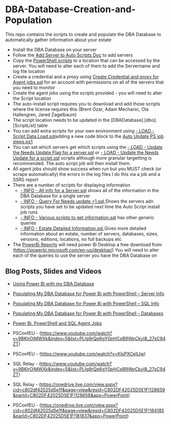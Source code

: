 # DBA-Database-Creation-and-Population
This repo contains the scripts to create and populate the DBA Database to automatically gather information about your estate

- Install the DBA Database on your server
- Follow the [Add Server to Auto Scripts Doc](/Setup/Add%20Server%20to%20Auto%20Scripts.docx) to add servers 
- Copy the [PowerShell scripts](/Setup/SSMS%20Solution%20and%20Scripts/PowerShell) to a location that can be accessed by the server. You will need to alter each of them to add the Servername and log file location
- Create a credential and a proxy using [Create Credential and proxy for Agent jobs.sql](Setup/SSMS%20Solution%20and%20Scripts/TSQL/Create%20Credential%20and%20proxy%20for%20Agent%20jobs.sql) for an account with permissions on all of the servers that you need to monitor
- Create the agent jobs using the scripts provided - you will need to alter the Script location
- The auto-install script requires you to download and add those scripts where the license requires this (Brent Ozar, Adam Mechanic, Ola Hallengren, Jared Zagelbaum)
- The script location needs to be updated in the [DBADatabase].[dbo].[ScriptList] table
- You can add extra scripts for your own environment using [- LOAD - Script Data Load.sql](/Setup/SSMS%20Solution%20and%20Scripts/TSQL/-%20LOAD%20-%20Script%20Data%20Load.sql)adding a new code block to the [Auto Update PS job steps.ps1](Setup/SSMS%20Solution%20and%20Scripts/PowerShell/Auto%20Update%20PS%20job%20steps.ps1)
- You can set which servers get which scripts using the [- LOAD - Update the Needs Update Flag for a server.sql](Setup/SSMS%20Solution%20and%20Scripts/TSQL/-%20LOAD%20-%20Update%20the%20Needs%20Update%20Flag%20for%20a%20server.sql) or [- LOAD - Update the Needs Update for a script.sql](/Setup/SSMS%20Solution%20and%20Scripts/TSQL/-%20LOAD%20-%20Update%20the%20Needs%20Update%20for%20a%20script.sql) scripts although more granular targetting is recommended. The auto script job will then install them.
- All agent jobs should show success when run but you MUST check (or scrape automatically) the errors in the log files I do this via a job and a SSRS report
- There are a number of scripts for displaying information 
    - [- INFO - All info for a Server.sql](/Setup/SSMS%20Solution%20and%20Scripts/TSQL/-%20INFO%20-%20All%20info%20for%20a%20Server.sql) shows all of the information in the DBA Database for a single server
    - [- INFO - Query For Needs update =1.sql ](/Setup/SSMS%20Solution%20and%20Scripts/TSQL/-%20INFO%20-%20Query%20For%20Needs%20update%20%3D1.sql) Shows the servers adn scripts you have set to be updated next time the Auto Script install job runs
    - [- INFO - Various scripts to get information.sql](/Setup/SSMS%20Solution%20and%20Scripts/TSQL/-%20INFO%20-%20Various%20scripts%20to%20get%20information.sql) has other generic queries
    - [- INFO - Estate Detailed Information.sql ](/Setup/SSMS%20Solution%20and%20Scripts/TSQL/-%20INFO%20-%20Estate%20Detailed%20Information.sql) Gives more detailed information about an estate, number of servers, databases, sizes, versions, editions, locations, no full backups etc
- The [PowerBi Reports](Setup/SSMS%20Solution%20and%20Scripts/PowerBi) will need power Bi Desktop a free download from (https://powerbi.microsoft.com/en-us/desktop/) You will need to alter each of the queries to use the server you have the DBA Database on

## Blog Posts, Slides and Videos

- [Using Power Bi with my DBA Database](https://sqldbawithabeard.com/2015/08/16/using-power-bi-with-my-dba-database/)
- [Populating My DBA Database for Power Bi with PowerShell – Server
Info](https://sqldbawithabeard.com/2015/08/31/populating-my-dba-database-for-power-bi-with-powershell-server-info/)
- [Populating My DBA Database for Power Bi with PowerShell – SQL
Info](https://sqldbawithabeard.com/2015/09/07/populating-my-dba-database-for-power-bi-with-powershell-sql-info/)
- [Populating My DBA Database for Power Bi with PowerShell – Databases](https://sqldbawithabeard.com/2015/09/22/populating-my-dba-database-for-power-bi-with-powershell-databases/)
- [Power Bi, PowerShell and SQL Agent Jobs](https://sqldbawithabeard.com/2015/09/28/power-bi-powershell-and-sql-agent-jobs/)

- PSConfEU - (https://www.youtube.com/watch?v=9BKlrOjMWXk&index=5&list=PLIg9rQe6gY0pHCeB9WpCkyI8_27sC94ZT)
- PSConfEU - (https://www.youtube.com/watch?v=KIsPXCeIlJw)
- SQL Relay - (https://www.youtube.com/watch?v=9BKlrOjMWXk&index=5&list=PLIg9rQe6gY0pHCeB9WpCkyI8_27sC94ZT) 

- SQL Relay - (https://onedrive.live.com/view.aspx?cid=c802df42025d5e1f&page=view&resid=C802DF42025D5E1F!128659&parId=C802DF42025D5E1F!128658&app=PowerPoint)
- PSConfEU - (https://onedrive.live.com/view.aspx?cid=c802df42025d5e1f&page=view&resid=C802DF42025D5E1F!184185&parId=C802DF42025D5E1F!181837&app=PowerPoint)



